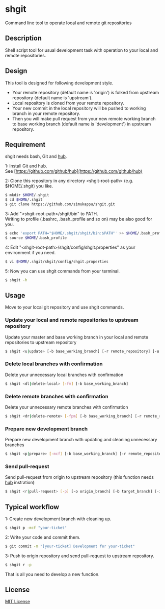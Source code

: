 # shgit
Command line tool to operate local and remote git repositories

## Description
Shell script tool for usual development task with operation to your local and remote repositories.  

## Design
This tool is designed for following development style.
* Your remote repository (default name is 'origin') is folked from upstream repository (default name is 'upstream').
* Local repository is cloned from your remote repository.
* Your new commit in the local repository will be pushed to working branch in your remote repository.
* Then you will make pull request from your new remote working branch to base working branch (default name is 'development') in upstream repository.

## Requirement
shgit needs bash, Git and [hub](https://github.com/github/hub).

1: Install Git and hub.  
See [https://github.com/github/hub](https://github.com/github/hub)

2: Clone this repository in any directory \<shgit-root-path\>  (e.g. $HOME/.shgit) you like.
```sh
$ mkdir $HOME/.shgit  
$ cd $HOME/.shgit  
$ git clone https://github.com/simukappu/shgit.git
```
3: Add "\<shgit-root-path\>/shgit/bin" to PATH.  
Writing to profile (.bashrc, .bash_profile and so on) may be also good for you.
```sh
$ echo 'export PATH="$HOME/.shgit/shgit/bin:$PATH"' >> $HOME/.bash_profile  
$ source $HOME/.bash_profile
```
4: Edit "\<shgit-root-path\>/shgit/config/shgit.properties" as your environment if you need.
```sh
$ vi $HOME/.shgit/shgit/config/shgit.properties
```
5: Now you can use shgit commands from your terminal.  
```sh
$ shgit -h
```

## Usage
Move to your local git repository and use shgit commands.

### Update your local and remote repositories to upstream repository
Update your master and base working branch in your local and remote repositories to upstream repository
```sh
$ shgit <u|update> [-b base_working_branch] [-r remote_repository] [-u upstream_repository]
```

### Delete local branches with confirmation
Delete your unnecessary local branches with confirmation
```sh
$ shgit <dl|delete-local> [-fm] [-b base_working_branch]
```

### Delete remote branches with confirmation
Delete your unnecessary remote branches with confirmation
```sh
$ shgit <dr|delete-remote> [-fpm] [-b base_working_branch] [-r remote_repository]
```

### Prepare new development branch
Prepare new development branch with updating and cleaning unnecessary branches
```sh
$ shgit <p|prepare> [-mcf] [-b base_working_branch] [-r remote_repository] [-u upstream_repository]
```

### Send pull-request
Send pull-request from origin to upstream repository (this function needs [hub](https://github.com/github/hub) instration)
```sh
$ shgit <r|pull-request> [-p] [-o origin_branch] [-b target_branch] [-i issue]
```

## Typical workflow
1: Create new development branch with cleaning up.
```sh
$ shgit p -mcf "your-ticket"
```
2: Write your code and commit them.  
```sh
$ git commit -m "[your-ticket] Development for your-ticket"
```
3: Push to origin repository and send pull-request to upstream repository.
```sh
$ shgit r -p
```
That is all you need to develop a new function.


## License
[MIT License](https://github.com/simukappu/shgit/blob/master/LICENSE)
